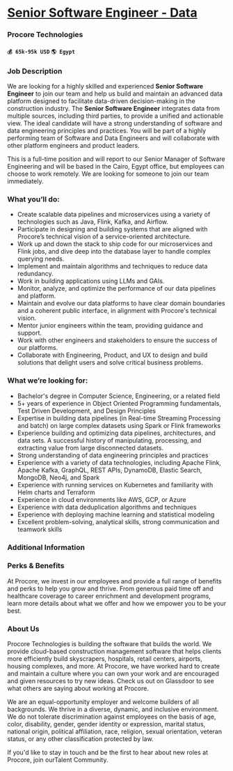 # [Senior Software Engineer - Data](https://www.remotewlb.com/apply/senior-software-engineer-data-36303)  
### Procore Technologies  
#### `💰 65k-95k USD` `🌎 Egypt`  

### Job Description

We are looking for a highly skilled and experienced **Senior Software Engineer** to join our team and help us build and maintain an advanced data platform designed to facilitate data-driven decision-making in the construction industry. The **Senior Software Engineer** integrates data from multiple sources, including third parties, to provide a unified and actionable view. The ideal candidate will have a strong understanding of software and data engineering principles and practices. You will be part of a highly performing team of Software and Data Engineers and will collaborate with other platform engineers and product leaders.

This is a full-time position and will report to our Senior Manager of Software Engineering and will be based in the Cairo, Egypt office, but employees can choose to work remotely. We are looking for someone to join our team immediately.

### What you’ll do:

  * Create scalable data pipelines and microservices using a variety of technologies such as Java, Flink, Kafka, and Airflow.
  * Participate in designing and building systems that are aligned with Procore’s technical vision of a service-oriented architecture.
  * Work up and down the stack to ship code for our microservices and Flink jobs, and dive deep into the database layer to handle complex querying needs.
  * Implement and maintain algorithms and techniques to reduce data redundancy.
  * Work in building applications using LLMs and GAIs.
  * Monitor, analyze, and optimize the performance of our data pipelines and platform.
  * Maintain and evolve our data platforms to have clear domain boundaries and a coherent public interface, in alignment with Procore's technical vision.
  * Mentor junior engineers within the team, providing guidance and support.
  * Work with other engineers and stakeholders to ensure the success of our platforms.
  * Collaborate with Engineering, Product, and UX to design and build solutions that delight users and solve critical business problems.

### What we’re looking for:

  * Bachelor's degree in Computer Science, Engineering, or a related field
  * 5+ years of experience in Object Oriented Programming fundamentals, Test Driven Development, and Design Principles
  * Expertise in building data pipelines (in Real-time Streaming Processing and batch) on large complex datasets using Spark or Flink frameworks
  * Experience building and optimizing data pipelines, architectures, and data sets. A successful history of manipulating, processing, and extracting value from large disconnected datasets. 
  * Strong understanding of data engineering principles and practices
  * Experience with a variety of data technologies, including Apache Flink, Apache Kafka, GraphQL, REST APIs, DynamoDB, Elastic Search, MongoDB, Neo4j, and Spark
  * Experience with running services on Kubernetes and familiarity with Helm charts and Terraform
  * Experience in cloud environments like AWS, GCP, or Azure
  * Experience with data deduplication algorithms and techniques
  * Experience with deploying machine learning and statistical modeling
  * Excellent problem-solving, analytical skills, strong communication and teamwork skills

### Additional Information

### Perks & Benefits

At Procore, we invest in our employees and provide a full range of benefits and perks to help you grow and thrive. From generous paid time off and healthcare coverage to career enrichment and development programs, learn more details about what we offer and how we empower you to be your best.

### About Us

Procore Technologies is building the software that builds the world. We provide cloud-based construction management software that helps clients more efficiently build skyscrapers, hospitals, retail centers, airports, housing complexes, and more. At Procore, we have worked hard to create and maintain a culture where you can own your work and are encouraged and given resources to try new ideas. Check us out on Glassdoor to see what others are saying about working at Procore.

We are an equal-opportunity employer and welcome builders of all backgrounds. We thrive in a diverse, dynamic, and inclusive environment. We do not tolerate discrimination against employees on the basis of age, color, disability, gender, gender identity or expression, marital status, national origin, political affiliation, race, religion, sexual orientation, veteran status, or any other classification protected by law.

If you'd like to stay in touch and be the first to hear about new roles at Procore, join ourTalent Community.

